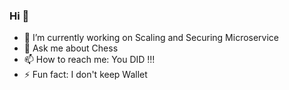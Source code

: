 ### Hi 👋


- 🔭 I’m currently working on Scaling and Securing Microservice 
- 💬 Ask me about Chess
- 📫 How to reach me: You DID !!! 
- ⚡ Fun fact: I don't keep Wallet
